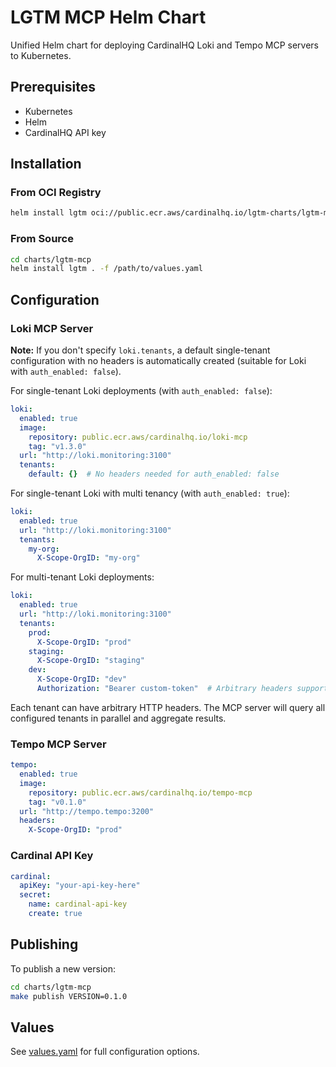 # LGTM MCP Helm Chart

Unified Helm chart for deploying CardinalHQ Loki and Tempo MCP servers to Kubernetes.


## Prerequisites

- Kubernetes 
- Helm
- CardinalHQ API key

## Installation

### From OCI Registry

```bash
helm install lgtm oci://public.ecr.aws/cardinalhq.io/lgtm-charts/lgtm-mcp --version 1.1.0 -f /path/to/values.yaml
```

### From Source

```bash
cd charts/lgtm-mcp
helm install lgtm . -f /path/to/values.yaml
```

## Configuration

### Loki MCP Server

**Note:** If you don't specify `loki.tenants`, a default single-tenant configuration with no headers is automatically created (suitable for Loki with `auth_enabled: false`).

For single-tenant Loki deployments (with `auth_enabled: false`):

```yaml
loki:
  enabled: true
  image:
    repository: public.ecr.aws/cardinalhq.io/loki-mcp
    tag: "v1.3.0"
  url: "http://loki.monitoring:3100"
  tenants:
    default: {}  # No headers needed for auth_enabled: false
```

For single-tenant Loki with multi tenancy (with `auth_enabled: true`):
  
```yaml
loki:
  enabled: true
  url: "http://loki.monitoring:3100"
  tenants:
    my-org:
      X-Scope-OrgID: "my-org"
```

For multi-tenant Loki deployments:

```yaml
loki:
  enabled: true
  url: "http://loki.monitoring:3100"
  tenants:
    prod:
      X-Scope-OrgID: "prod"
    staging:
      X-Scope-OrgID: "staging"
    dev:
      X-Scope-OrgID: "dev"
      Authorization: "Bearer custom-token"  # Arbitrary headers supported
```

Each tenant can have arbitrary HTTP headers. The MCP server will query all configured tenants in parallel and aggregate results.

### Tempo MCP Server

```yaml
tempo:
  enabled: true
  image:
    repository: public.ecr.aws/cardinalhq.io/tempo-mcp
    tag: "v0.1.0"
  url: "http://tempo.tempo:3200"
  headers:
    X-Scope-OrgID: "prod"
```

### Cardinal API Key

```yaml
cardinal:
  apiKey: "your-api-key-here"
  secret:
    name: cardinal-api-key
    create: true
```

## Publishing

To publish a new version:

```bash
cd charts/lgtm-mcp
make publish VERSION=0.1.0
```

## Values

See [values.yaml](values.yaml) for full configuration options.

